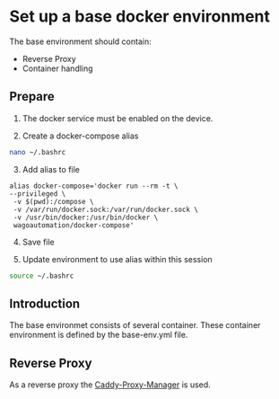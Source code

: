 # Set up a base docker environment

The base environment should contain: 

  * Reverse Proxy
  * Container handling


## Prepare

1. The docker service must be enabled on the device.

2. Create a docker-compose alias
  ```bash
  nano ~/.bashrc
  ```
3. Add alias to file
  ```
  alias docker-compose='docker run --rm -t \
  --privileged \
   -v $(pwd):/compose \
   -v /var/run/docker.sock:/var/run/docker.sock \
   -v /usr/bin/docker:/usr/bin/docker \
   wagoautomation/docker-compose'
  ```
4. Save file

5. Update environment to use alias within this session
  ```bash
  source ~/.bashrc
  ```


## Introduction

The base environmet consists of several container. These container environment is defined by the base-env.yml file.



## Reverse Proxy

As a reverse proxy the [Caddy-Proxy-Manager](https://github.com/lucaslorentz/caddy-docker-proxy) is used.

